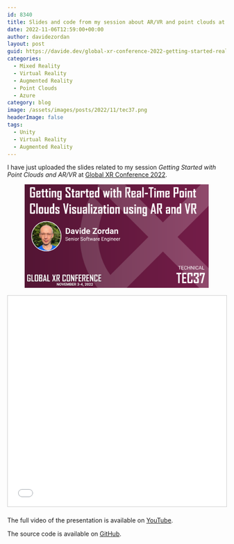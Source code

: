 ```yaml
---
id: 8340
title: Slides and code from my session about AR/VR and point clouds at Global XR Conference 2022
date: 2022-11-06T12:59:00+00:00
author: davidezordan
layout: post
guid: https://davide.dev/global-xr-conference-2022-getting-started-real-time-point-clouds-ar-vr
categories:
  - Mixed Reality
  - Virtual Reality
  - Augmented Reality
  - Point Clouds
  - Azure
category: blog
image: /assets/images/posts/2022/11/tec37.png
headerImage: false
tags:
  - Unity
  - Virtual Reality
  - Augmented Reality
---
```

<p style="text-align: left;">I have just uploaded the slides related to my session <em>Getting Started with Point Clouds and AR/VR</em> at <a href="https://globalxrconference.com/" target="_blank" rel="noopener">Global XR Conference 2022</a>.
</p>

<figure><img src="../assets/images/posts/2022/11/tec37.png" /></figure>

<p align="center">
<iframe src="//www.slideshare.net/slideshow/embed_code/key/CPBjWToGHaZbTR" width="595" height="485" frameborder="0" marginwidth="0" marginheight="0" scrolling="no" style="border:1px solid #CCC; border-width:1px; margin-bottom:5px; max-width: 100%;" allowfullscreen> </iframe>
</p>

The full video of the presentation is available on <a href="https://www.youtube.com/watch?v=fLJ_pID_-cA" target="_blank" rel="noopener">YouTube</a>.

The source code is available on <a href="https://github.com/davidezordan/remote-telepresence-vr" target="_blank" rel="noopener">GitHub</a>.